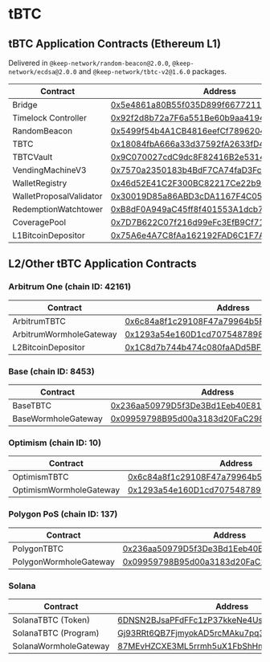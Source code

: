 # tBTC

## tBTC Application Contracts (Ethereum L1)

Delivered in `@keep-network/random-beacon@2.0.0`, `@keep-network/ecdsa@2.0.0` and `@keep-network/tbtc-v2@1.6.0` packages.

| Contract                | Address                                                                                                                    |
| ----------------------- | -------------------------------------------------------------------------------------------------------------------------- |
| Bridge                  | [0x5e4861a80B55f035D899f66772117F00FA0E8e7B](https://etherscan.io/address/0x5e4861a80B55f035D899f66772117F00FA0E8e7B)      |
| Timelock Controller     | [0x92f2d8b72a7F6a551Be60b9aa4194248E9B4913D](https://etherscan.io/address/0x92f2d8b72a7F6a551Be60b9aa4194248E9B4913D#code) |
| RandomBeacon            | [0x5499f54b4A1CB4816eefCf78962040461be3D80b](https://etherscan.io/address/0x5499f54b4A1CB4816eefCf78962040461be3D80b)      |
| TBTC                    | [0x18084fbA666a33d37592fA2633fD49a74DD93a88](https://etherscan.io/address/0x18084fbA666a33d37592fA2633fD49a74DD93a88)      |
| TBTCVault               | [0x9C070027cdC9dc8F82416B2e5314E11DFb4FE3CD](https://etherscan.io/address/0x9C070027cdC9dc8F82416B2e5314E11DFb4FE3CD)      |
| VendingMachineV3        | [0x7570a2350183b4BdF7CA74faD3Fc19048E6437e6](https://etherscan.io/address/0x7570a2350183b4BdF7CA74faD3Fc19048E6437e6)      |
| WalletRegistry          | [0x46d52E41C2F300BC82217Ce22b920c34995204eb](https://etherscan.io/address/0x46d52E41C2F300BC82217Ce22b920c34995204eb)      |
| WalletProposalValidator | [0x30019D85a86ABD3cDA1167F4C052690c32FBDEc2](https://etherscan.io/address/0x30019D85a86ABD3cDA1167F4C052690c32FBDEc2)      |
| RedemptionWatchtower    | [0xB8dF0A949aC45ff8f401553A1dcb742Feb38E6D3](https://etherscan.io/address/0xB8dF0A949aC45ff8f401553A1dcb742Feb38E6D3)      |
| CoveragePool            | [0x7D7B622C07f216d99eFc3EfB9Cf71872F46D811A](https://etherscan.io/address/0x7D7B622C07f216d99eFc3EfB9Cf71872F46D811A)      |
| L1BitcoinDepositor      | [0x75A6e4A7C8fAa162192FAD6C1F7A6d48992c619A](https://etherscan.io/address/0x75A6e4A7C8fAa162192FAD6C1F7A6d48992c619A)      |

## L2/Other tBTC Application Contracts

### Arbitrum One (chain ID: 42161)

| Contract                | Address                                                                                                              |
| ----------------------- | -------------------------------------------------------------------------------------------------------------------- |
| ArbitrumTBTC            | [0x6c84a8f1c29108F47a79964b5Fe888D4f4D0dE40](https://arbiscan.io/address/0x6c84a8f1c29108F47a79964b5Fe888D4f4D0dE40) |
| ArbitrumWormholeGateway | [0x1293a54e160D1cd7075487898d65266081A15458](https://arbiscan.io/address/0x1293a54e160D1cd7075487898d65266081A15458) |
| L2BitcoinDepositor      | [0x1C8d7b744b474c080faADd5BF9AD965Be4258F9e](https://arbiscan.io/address/0x1C8d7b744b474c080faADd5BF9AD965Be4258F9e) |

### Base (chain ID: 8453)

| Contract            | Address                                                                                                               |
| ------------------- | --------------------------------------------------------------------------------------------------------------------- |
| BaseTBTC            | [0x236aa50979D5f3De3Bd1Eeb40E81137F22ab794b](https://basescan.org/token/0x236aa50979d5f3de3bd1eeb40e81137f22ab794b)   |
| BaseWormholeGateway | [0x09959798B95d00a3183d20FaC298E4594E599eab](https://basescan.org/address/0x09959798b95d00a3183d20fac298e4594e599eab) |

### Optimism (chain ID: 10)

| Contract                | Address                                                                                                                          |
| ----------------------- | -------------------------------------------------------------------------------------------------------------------------------- |
| OptimismTBTC            | [0x6c84a8f1c29108F47a79964b5Fe888D4f4D0dE40](https://optimistic.etherscan.io/address/0x6c84a8f1c29108F47a79964b5Fe888D4f4D0dE40) |
| OptimismWormholeGateway | [0x1293a54e160D1cd7075487898d65266081A15458](https://optimistic.etherscan.io/address/0x1293a54e160D1cd7075487898d65266081A15458) |

### Polygon PoS (chain ID: 137)

<table><thead><tr><th width="373">Contract</th><th>Address</th></tr></thead><tbody><tr><td>PolygonTBTC</td><td><a href="https://polygonscan.com/address/0x236aa50979D5f3De3Bd1Eeb40E81137F22ab794b">0x236aa50979D5f3De3Bd1Eeb40E81137F22ab794b</a></td></tr><tr><td>PolygonWormholeGateway</td><td><a href="https://polygonscan.com/address/0x09959798B95d00a3183d20FaC298E4594E599eab">0x09959798B95d00a3183d20FaC298E4594E599eab</a></td></tr></tbody></table>

### Solana

<table><thead><tr><th width="373">Contract</th><th>Address</th></tr></thead><tbody><tr><td>SolanaTBTC (Token)</td><td><a href="https://solscan.io/token/6DNSN2BJsaPFdFFc1zP37kkeNe4Usc1Sqkzr9C9vPWcU">6DNSN2BJsaPFdFFc1zP37kkeNe4Usc1Sqkzr9C9vPWcU</a></td></tr><tr><td>SolanaTBTC (Program)</td><td><a href="https://solscan.io/account/Gj93RRt6QB7FjmyokAD5rcMAku7pq3Fk2Aa8y6nNbwsV">Gj93RRt6QB7FjmyokAD5rcMAku7pq3Fk2Aa8y6nNbwsV</a></td></tr><tr><td>SolanaWormholeGateway</td><td><a href="https://solscan.io/account/87MEvHZCXE3ML5rrmh5uX1FbShHmRXXS32xJDGbQ7h5t">87MEvHZCXE3ML5rrmh5uX1FbShHmRXXS32xJDGbQ7h5t</a></td></tr></tbody></table>

